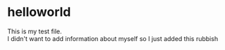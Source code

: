# helloworld
This is my test file.  
I didn't want to add information about myself so I just added this rubbish
